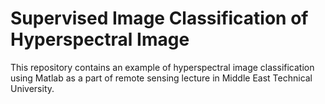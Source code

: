 # Supervised Image Classification of Hyperspectral Image

This repository contains an example of hyperspectral image classification using Matlab as a part of remote sensing lecture in Middle East Technical University.
